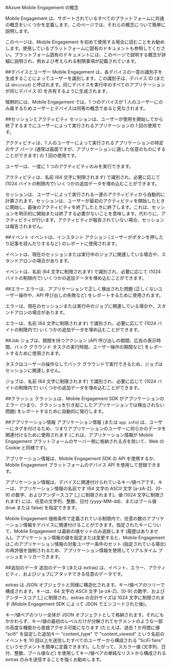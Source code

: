 ﻿<properties 
	pageTitle="Mobile Engagement の概念" 
	description="Mobile Engagement の概念"
	services="mobile-engagement" 
	documentationCenter="mobile" 
	authors="kpiteira" 
	manager="dwrede" 
	editor="" />

<tags 
	ms.service="mobile-engagement" 
	ms.workload="mobile" 
	ms.tgt_pltfrm="mobile-android" 
	ms.devlang="" 
	ms.topic="article" 
	ms.date="01/24/2015" 
	ms.author="kapiteir" />

#Azure Mobile Engagement の概念

Mobile Engagement は、サポートされているすべてのプラットフォームに共通の概念をいくつかを定義します。このページでは、それらの概念について簡単に説明します。

このページは、Mobile Engagement を初めて使用する場合に読むことをお勧めします。使用しているプラットフォームに固有のドキュメントも参照してください。プラットフォーム固有のドキュメントには、このページで説明する概念が詳細に説明され、例および考えられる制限事項が記載されています。

##デバイスとユーザー
Mobile Engagement は、各デバイスの一意の識別子を生成することによってユーザーを識別します。この識別子は、デバイス ID (または `deviceid`) と呼ばれます。同じデバイスを実行中のすべてのアプリケーションが同じデバイス ID を共有するように生成されます。

暗黙的には、Mobile Engagement では、1 つのデバイスが 1 人のユーザーにのみ属するためユーザーとデバイスは同等の概念であると見なされます。

##セッションとアクティビティ
セッションは、ユーザーが使用を開始してから終了するまでにユーザーによって実行されるアプリケーションの 1 回の使用です。

アクティビティは、1 人のユーザーによって実行されるアプリケーションの特定のサブ パーツ (通常は画面ですが、アプリケーションに適した任意のものにすることができます) の 1 回の使用です。

ユーザーは、一度に 1 つのアクティビティのみを実行できます。

アクティビティは、名前 (64 文字に制限されます) で識別され、必要に応じて (1024 バイトの制限内で) いくつかの追加データを埋め込むことができます。

セッションは、ユーザーによって実行される一連のアクティビティから自動的に計算されます。セッションは、ユーザーが最初のアクティビティを開始したときに開始し、最後のアクティビティを終了したときに終了します。これは、セッションを明示的に開始または終了する必要がないことを意味します。代わりに、アクティビティが行います。アクティビティが報告されていない場合、セッションは報告されません。

##イベント
イベントは、インスタント アクション (ユーザーがボタンを押したり記事を読んだりするなど) のレポートに使用されます。

イベントは、現在のセッションまたは実行中のジョブに関連している場合や、スタンドアロンの場合があります。

イベントは、名前 (64 文字に制限されます) で識別され、必要に応じて (1024 バイトの制限内で) いくつかの追加データを埋め込むことができます。

##エラー
エラーは、アプリケーションで正しく検出された問題 (正しくないユーザー操作や、API 呼び出しの失敗など) をレポートするために使用されます。

エラーは、現在のセッションまたは実行中のジョブに関連している場合や、スタンドアロンの場合があります。

エラーは、名前 (64 文字に制限されます) で識別され、必要に応じて (1024 バイトの制限内で) いくつかの追加データを埋め込むことができます。

##Job
ジョブは、期間を持つアクション (API 呼び出しの期間、広告の表示時間、バック グラウンド タスクの実行時間、ユーザー操作の期間など) をレポートするために使用されます。

タスクはユーザーの操作なしでバック グラウンドで実行できるため、ジョブはセッションに関連しません。

ジョブは、名前 (64 文字に制限されます) で識別され、必要に応じて (1024 バイトの制限内で) いくつかの追加データを埋め込むことができます。

##クラッシュ
クラッシュは、Mobile Engagement SDK がアプリケーションのエラー (つまり、クラッシュを引き起こしたアプリケーションでは検出されない問題) をレポートするために自動的に発行します。

##アプリケーション情報
アプリケーション情報 (または `app info`) は、ユーザーにタグを付けるため、つまりアプリケーションのユーザーに何らかのデータを関連付けるために使用されます (これは、アプリケーション情報が Mobile Engagement プラットフォームのサーバー側に格納される点を除いて、Web の Cookie と同様です)。

アプリケーション情報は、Mobile Engagement SDK の API を使用するか、Mobile Engagement プラットフォームのデバイス API を使用して登録できます。

アプリケーション情報は、デバイスに関連付けられているキー/値ペアです。キーは、アプリケーション情報の名前です (64 文字の ASCII 文字 [a-zA-Z]、[0-9] の数字、およびアンダースコア [_] に制限されます)。値 (1024 文字に制限されます) には、任意の文字列、整数、日付 (yyyy-MM-dd)、またはブール値 (true または false) を指定できます。

Mobile Engagement 価格条件で定義されている制限内で、任意の数のアプリケーション情報をデバイスに関連付けることができます。指定されたキーについて、Mobile Engagement は最新の値セットのみ追跡します (履歴はありません)。アプリケーション情報の値を設定または変更すると、Mobile Engagement はこのアプリケーション情報の対象ユーザー条件のセット (指定されている場合) の再評価を強制されるため、アプリケーション情報を使用してリアルタイム プッシュをトリガーできます。

##追加のデータ
追加のデータ (または extras) は、イベント、エラー、アクティビティ、およびジョブにアタッチできる任意のデータです。

extras は JSON オブジェクトと同様に構造化されます。キー/値ペアのツリーで構成されます。キーは、64 文字の ASCII 文字 [a-zA-Z]、[0-9] の数字、およびアンダースコア [_] に制限され、extras の合計サイズは 1024 文字に制限されます (Mobile Engagement SDK によって JSON でエンコードされた後)。

キー/値ペアのツリー全体が JSON オブジェクトとして格納されます。それにもかかわらず、キー/値の最初のレベルだけが分解されてセグメントのような一部の高度な機能から直接アクセス可能になります (たとえば、過去 1 か月間に値 "scifi" を設定した追加キー "content_type" で "content_viewed" という名前のイベントを 10 回以上を送信したすべてのユーザーから構成される "SciFi fans" というセグメントを簡単に定義できます)。したがって、スカラー値 (文字列、日付、整数、ブール値など) を使用してキー/値ペアの単純なリストから構成される extras のみを送信することを強くお勧めします。
<!--HONumber=47-->
